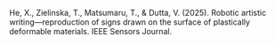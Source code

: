 He, X., Zielinska, T., Matsumaru, T., & Dutta, V. (2025). Robotic artistic writing—reproduction of signs drawn on the surface of plastically deformable materials. IEEE Sensors Journal.
